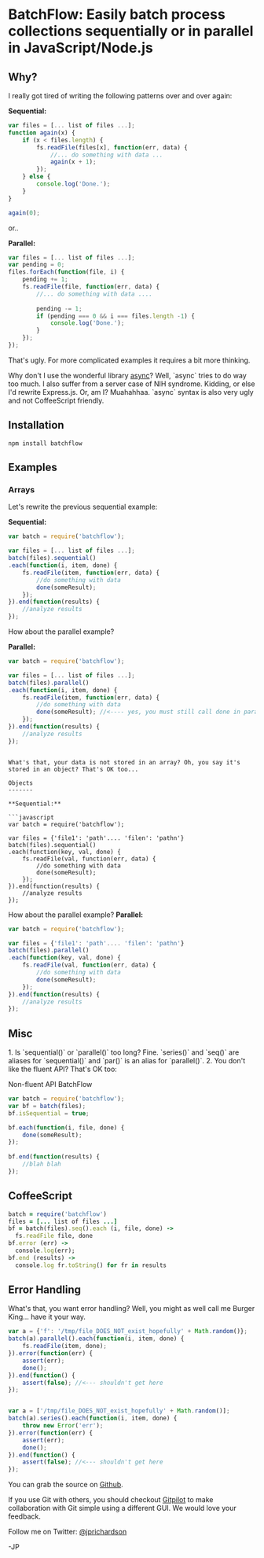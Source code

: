 <!--
author: JP Richardson
publish: Tue Aug 14 2012 19:26:33 GMT-0500 (CDT)
status: publish
type: post
link: https://procbits.wordpress.com/2012/08/14/batchflow-easily-batch-process-collections-sequentially-or-in-parallel-in-javascriptnode-js/
tags: JavaScript, Node.js
slug: 2012/08/14/batchflow-easily-batch-process-collections-sequentially-or-in-parallel-in-javascriptnode-js
-->

BatchFlow: Easily batch process collections sequentially or in parallel in JavaScript/Node.js
=============================================================================================

Why?
----

I really got tired of writing the following patterns over and over
again:

**Sequential:**

```javascript
var files = [... list of files ...];
function again(x) {
    if (x < files.length) {
        fs.readFile(files[x], function(err, data) {
            //... do something with data ...
            again(x + 1);
        });
    } else {
        console.log('Done.');
    }
}

again(0);
```

or..

**Parallel:**

```javascript
var files = [... list of files ...];
var pending = 0;
files.forEach(function(file, i) {
    pending += 1;
    fs.readFile(file, function(err, data) {
        //... do something with data ....
        
        pending -= 1;
        if (pending === 0 && i === files.length -1) {
            console.log('Done.');
        }
    });
});
```

That's ugly. For more complicated examples it requires a bit more
thinking.

Why don't I use the wonderful library
[async](https://github.com/caolan/async/)? Well, \`async\` tries to do
way too much. I also suffer from a server case of NIH syndrome. Kidding,
or else I'd rewrite Express.js. Or, am I? Muahahhaa. \`async\` syntax is
also very ugly and not CoffeeScript friendly.

Installation
------------

`npm install batchflow`

Examples
--------

### Arrays

Let's rewrite the previous sequential example:

**Sequential:**

```javascript
var batch = require('batchflow');

var files = [... list of files ...];
batch(files).sequential()
.each(function(i, item, done) {
    fs.readFile(item, function(err, data) {
        //do something with data
        done(someResult);
    });
}).end(function(results) {
    //analyze results
});
```

How about the parallel example?

**Parallel:**

```javascript
var batch = require('batchflow');

var files = [... list of files ...];
batch(files).parallel()
.each(function(i, item, done) {
    fs.readFile(item, function(err, data) {
        //do something with data
        done(someResult); //<---- yes, you must still call done in parallel, this way we can know when to trigger `end()`.
    });
}).end(function(results) {
    //analyze results
});
```
```

What's that, your data is not stored in an array? Oh, you say it's
stored in an object? That's OK too...

Objects
-------

**Sequential:**

```javascript
var batch = require('batchflow');

var files = {'file1': 'path'.... 'filen': 'pathn'}
batch(files).sequential()
.each(function(key, val, done) {
    fs.readFile(val, function(err, data) {
        //do something with data
        done(someResult);
    });
}).end(function(results) {
    //analyze results
});
```

How about the parallel example? **Parallel:**

```javascript
var batch = require('batchflow');

var files = {'file1': 'path'.... 'filen': 'pathn'}
batch(files).parallel()
.each(function(key, val, done) {
    fs.readFile(val, function(err, data) {
        //do something with data
        done(someResult);
    });
}).end(function(results) {
    //analyze results
});
```

Misc
----

​1. Is \`sequential()\` or \`parallel()\` too long? Fine. \`series()\`
and \`seq()\` are aliases for \`sequential()\` and \`par()\` is an alias
for \`parallel()\`. 2. You don't like the fluent API? That's OK too:

Non-fluent API BatchFlow

```javascript
var batch = require('batchflow');
var bf = batch(files);
bf.isSequential = true;

bf.each(function(i, file, done) {
    done(someResult);
});
 
bf.end(function(results) {
    //blah blah
});
```

CoffeeScript
------------

```ruby
batch = require('batchflow')
files = [... list of files ...]
bf = batch(files).seq().each (i, file, done) ->
  fs.readFile file, done
bf.error (err) ->
  console.log(err);
bf.end (results) ->
  console.log fr.toString() for fr in results
```

Error Handling
--------------

What's that, you want error handling? Well, you might as well call me
Burger King... have it your way.

```javascript
var a = {'f': '/tmp/file_DOES_NOT_exist_hopefully' + Math.random()};
batch(a).parallel().each(function(i, item, done) {
    fs.readFile(item, done);
}).error(function(err) {
    assert(err);
    done();
}).end(function() {
    assert(false); //<--- shouldn't get here
});


var a = ['/tmp/file_DOES_NOT_exist_hopefully' + Math.random()];
batch(a).series().each(function(i, item, done) {
    throw new Error('err');
}).error(function(err) {
    assert(err);
    done();
}).end(function() {
    assert(false); //<--- shouldn't get here
});

```

You can grab the source on
[Github](https://github.com/jprichardson/node-batchflow).

If you use Git with others, you should checkout
[Gitpilot](http://gitpilot.com) to make collaboration with Git simple
using a different GUI. We would love your feedback.

Follow me on Twitter: [@jprichardson](http://twitter.com/jprichardson)

-JP
